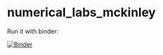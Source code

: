 # numerical_labs_mckinley

Run it with binder:

[![Binder](https://mybinder.org/badge_logo.svg)](https://mybinder.org/v2/gh/raphaeldussin/numerical_labs_mckinley/master)
